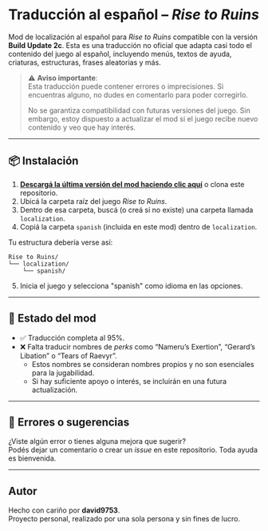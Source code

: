 # Traducción al español – *Rise to Ruins*

Mod de localización al español para *Rise to Ruins* compatible con la versión **Build Update 2c**. Esta es una traducción no oficial que adapta casi todo el contenido del juego al español, incluyendo menús, textos de ayuda, criaturas, estructuras, frases aleatorias y más.

> ⚠️ **Aviso importante**:  
> Esta traducción puede contener errores o imprecisiones. Si encuentras alguno, no dudes en comentarlo para poder corregirlo.  
>  
> No se garantiza compatibilidad con futuras versiones del juego. Sin embargo, estoy dispuesto a actualizar el mod si el juego recibe nuevo contenido y veo que hay interés.

---

## 📦 Instalación

1. **[Descargá la última versión del mod haciendo clic aquí](https://github.com/david9753/Traduccion-al-espanol-Rise-to-Ruins/releases)** o clona este repositorio.
2. Ubicá la carpeta raíz del juego *Rise to Ruins*.
3. Dentro de esa carpeta, buscá (o creá si no existe) una carpeta llamada `localization`.
4. Copiá la carpeta `spanish` (incluida en este mod) dentro de `localization`.

Tu estructura debería verse así:

```
Rise to Ruins/
└── localization/
    └── spanish/
```

5. Inicia el juego y selecciona "spanish" como idioma en las opciones.

---

## 📌 Estado del mod

- ✅ Traducción completa al 95%.
- ❌ Falta traducir nombres de *perks* como “Nameru’s Exertion”, “Gerard’s Libation” o “Tears of Raevyr”.
  - Estos nombres se consideran nombres propios y no son esenciales para la jugabilidad.
  - Si hay suficiente apoyo o interés, se incluirán en una futura actualización.

---

## 📝 Errores o sugerencias

¿Viste algún error o tienes alguna mejora que sugerir?  
Podés dejar un comentario o crear un *issue* en este repositorio. Toda ayuda es bienvenida.

---

##  Autor

Hecho con cariño por **david9753**.  
Proyecto personal, realizado por una sola persona y sin fines de lucro.
